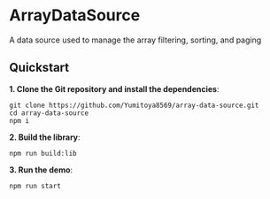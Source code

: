 # ArrayDataSource
A data source used to manage the array filtering, sorting, and paging

## Quickstart
**1. Clone the Git repository and install the dependencies**:
```
git clone https://github.com/Yumitoya8569/array-data-source.git
cd array-data-source
npm i
```
**2. Build the library**:
```
npm run build:lib
```
**3. Run the demo**:
```
npm run start
```
